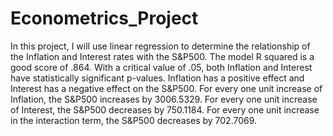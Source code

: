# Econometrics_Project

In this project, I will use linear regression to determine the relationship of the Inflation and Interest rates with the S&P500.  The model R squared is a good score of .864. With a critical value of .05, both Inflation and Interest have statistically significant p-values. Inflation has a positive effect and Interest has a negative effect on the S&P500. For every one unit increase of Inflation, the S&P500 increases by 3006.5329. For every one unit increase of Interest, the S&P500 decreases by 750.1184. For every one unit increase in the interaction term, the S&P500 decreases by 702.7069.
